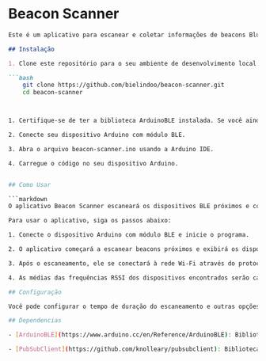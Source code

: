 # Beacon Scanner

```markdown
Este é um aplicativo para escanear e coletar informações de beacons Bluetooth Low Energy (BLE) próximos usando o módulo BLE do Arduino.

## Instalação

1. Clone este repositório para o seu ambiente de desenvolvimento local.

```bash
    git clone https://github.com/bielindoo/beacon-scanner.git
    cd beacon-scanner



1. Certifique-se de ter a biblioteca ArduinoBLE instalada. Se você ainda não a tiver, pode instalá-la usando o Library Manager do Arduino IDE.

2. Conecte seu dispositivo Arduino com módulo BLE.

3. Abra o arquivo beacon-scanner.ino usando a Arduino IDE.

4. Carregue o código no seu dispositivo Arduino.


## Como Usar

```markdown
O aplicativo Beacon Scanner escaneará os dispositivos BLE próximos e coletará suas frequências RSSI. Ele calculará as médias das frequências RSSI dos dispositivos encontrados e enviará os resultados através do protocolo MQTT para um servidor.

Para usar o aplicativo, siga os passos abaixo:

1. Conecte o dispositivo Arduino com módulo BLE e inicie o programa.

2. O aplicativo começará a escanear beacons próximos e exibirá os dispositivos encontrados na saída Serial.

3. Após o escaneamento, ele se conectará à rede Wi-Fi através do protocolo MQTT.

4. As médias das frequências RSSI dos dispositivos encontrados serão calculadas e enviadas via MQTT para um servidor.

## Configuração

Você pode configurar o tempo de duração do escaneamento e outras opções no arquivo `beacon.h`.

## Dependencias

- [ArduinoBLE](https://www.arduino.cc/en/Reference/ArduinoBLE): Biblioteca para o módulo BLE do Arduino.

- [PubSubClient](https://github.com/knolleary/pubsubclient): Biblioteca para comunicação MQTT.

